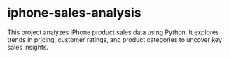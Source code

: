 # iphone-sales-analysis
This project analyzes iPhone product sales data using Python. It explores trends in pricing, customer ratings, and product categories to uncover key sales insights.
